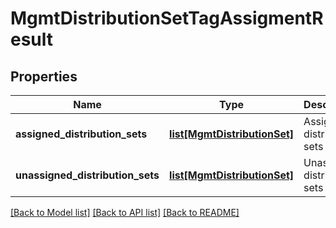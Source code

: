 # MgmtDistributionSetTagAssigmentResult

## Properties
Name | Type | Description | Notes
------------ | ------------- | ------------- | -------------
**assigned_distribution_sets** | [**list[MgmtDistributionSet]**](MgmtDistributionSet.md) | Assigned distribution sets | [optional] 
**unassigned_distribution_sets** | [**list[MgmtDistributionSet]**](MgmtDistributionSet.md) | Unassigned distribution sets | [optional] 

[[Back to Model list]](../README.md#documentation-for-models) [[Back to API list]](../README.md#documentation-for-api-endpoints) [[Back to README]](../README.md)

